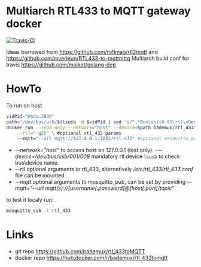 # Multiarch RTL433 to MQTT gateway docker

[![Travis-CI](https://travis-ci.org/bademux/rtl_433toMQTT.svg)](https://travis-ci.org/bademux/rtl_433toMQTT)

Ideas borrowed from https://github.com/roflmao/rtl2mqtt and https://github.com/mverleun/RTL433-to-mqttmttq
Multiarch build conf for travis https://github.com/moikot/golang-dep

# HowTo
To run on host 
```bash
vidPid="0bda:2838"
path="/dev/bus/usb/$(lsusb -d $vidPid | sed 's/^.*Bus\s\([0-9]\+\)\sDevice\s\([0-9]\+\).*$/\1\/\2/g')"
docker run --read-only --network="host" --device=$path bademux/rtl_433tomqtt:latest \
	--rtl="-g25" \ #optional rtl_433 params
	--mqtt="--url mqtt://127.0.0.1:1883/rtl_433" #optional mosquitto_pub params
```

- *--network="host"* to access host on 127.0.0.1 (test only).
-*--device=/dev/bus/usb/001/008* mandatory rtl device ```lsusb``` to check bus\device name.
- *--rtl* optional arguments to rtl_433, alternatively */etc/rtl_433/rtl_433.conf* file can be mounted
- *--mqtt* optional arguments to mosquitto_pub, can be set by providing *--mqtt="--url mqtt(s)://[username[:password]@]host[:port]/topic"*

to test it localy run:
```bash
mosquitto_sub -t rtl_433
```


# Links
- git repo https://github.com/bademux/rtl_433toMQTT
- docker repo https://hub.docker.com/r/bademux/rtl_433tomqtt

